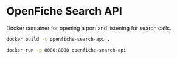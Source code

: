 # OpenFiche Search API

Docker container for opening a port and listening for search calls.

```zsh
docker build -t openfiche-search-api .
```

```zsh
docker run -p 8080:8080 openfiche-search-api
```